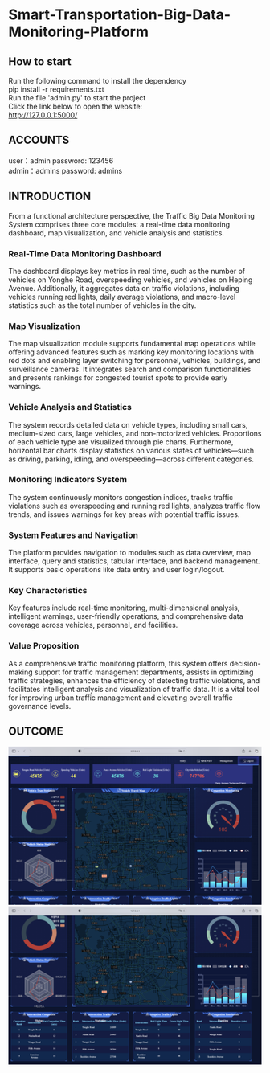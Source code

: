 # Smart-Transportation-Big-Data-Monitoring-Platform

## How to start
Run the following command to install the dependency    
   pip install -r requirements.txt   
Run the file 'admin.py' to start the project  
Click the link below to open the website:  
   http://127.0.0.1:5000/

## ACCOUNTS
user：admin  password: 123456  
admin：admins   password: admins


## INTRODUCTION
From a functional architecture perspective, the Traffic Big Data Monitoring System comprises three core modules: a real-time data monitoring dashboard, map visualization, and vehicle analysis and statistics.

### **Real-Time Data Monitoring Dashboard**
The dashboard displays key metrics in real time, such as the number of vehicles on Yonghe Road, overspeeding vehicles, and vehicles on Heping Avenue. Additionally, it aggregates data on traffic violations, including vehicles running red lights, daily average violations, and macro-level statistics such as the total number of vehicles in the city.

### **Map Visualization**
The map visualization module supports fundamental map operations while offering advanced features such as marking key monitoring locations with red dots and enabling layer switching for personnel, vehicles, buildings, and surveillance cameras. It integrates search and comparison functionalities and presents rankings for congested tourist spots to provide early warnings.

### **Vehicle Analysis and Statistics**
The system records detailed data on vehicle types, including small cars, medium-sized cars, large vehicles, and non-motorized vehicles. Proportions of each vehicle type are visualized through pie charts. Furthermore, horizontal bar charts display statistics on various states of vehicles—such as driving, parking, idling, and overspeeding—across different categories.

### **Monitoring Indicators System**
The system continuously monitors congestion indices, tracks traffic violations such as overspeeding and running red lights, analyzes traffic flow trends, and issues warnings for key areas with potential traffic issues.

### **System Features and Navigation**
The platform provides navigation to modules such as data overview, map interface, query and statistics, tabular interface, and backend management. It supports basic operations like data entry and user login/logout.

### **Key Characteristics**
Key features include real-time monitoring, multi-dimensional analysis, intelligent warnings, user-friendly operations, and comprehensive data coverage across vehicles, personnel, and facilities.

### **Value Proposition**
As a comprehensive traffic monitoring platform, this system offers decision-making support for traffic management departments, assists in optimizing traffic strategies, enhances the efficiency of detecting traffic violations, and facilitates intelligent analysis and visualization of traffic data. It is a vital tool for improving urban traffic management and elevating overall traffic governance levels.

## OUTCOME
![Outcome 1](static/outcome1.png)   
![Outcome 2](static/outcome2.png)
